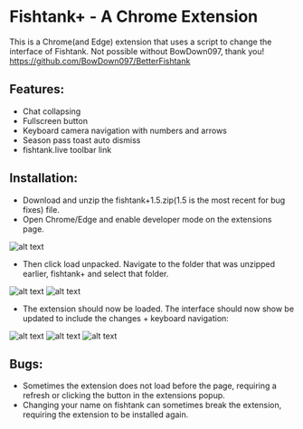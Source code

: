# Fishtank+ - A Chrome Extension
This is a Chrome(and Edge) extension that uses a script to change the interface of Fishtank. Not possible without BowDown097, thank you!
https://github.com/BowDown097/BetterFishtank

## Features:
- Chat collapsing
- Fullscreen button
- Keyboard camera navigation with numbers and arrows
- Season pass toast auto dismiss
- fishtank.live toolbar link

## Installation:
- Download and unzip the fishtank+1.5.zip(1.5 is the most recent for bug fixes) file.
- Open Chrome/Edge and enable developer mode on the extensions page. 

![alt text](https://i.postimg.cc/Tdcbw78N/Screenshot-4.png)

- Then click load unpacked. Navigate to the folder that was unzipped earlier, fishtank+ and select that folder.

![alt text](https://i.postimg.cc/NFqGbvZv/Screenshot-4.png)
![alt text](https://i.postimg.cc/52ZrX9zJ/Screenshot-4.png)

- The extension should now be loaded. The interface should now show be updated to include the changes + keyboard navigation:

![alt text](https://i.postimg.cc/hGNdmjbS/Screenshot-4.png)
![alt text](https://i.postimg.cc/MT4dvqXR/Screenshot-5.png)
![alt text](https://i.postimg.cc/htyxSMXQ/Screenshot-6.png)

## Bugs:
- Sometimes the extension does not load before the page, requiring a refresh or clicking the button in the extensions popup. 
- Changing your name on fishtank can sometimes break the extension, requiring the extension to be installed again.

